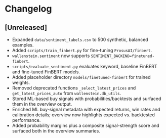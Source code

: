 # Changelog

## [Unreleased]
- Expanded `data/sentiment_labels.csv` to 500 synthetic, balanced examples.
- Added `scripts/train_finbert.py` for fine-tuning `ProsusAI/finbert`.
- `wallenstein.sentiment` now supports `SENTIMENT_BACKEND=finetuned-finbert`.
- `scripts/evaluate_sentiment.py` evaluates keyword, baseline FinBERT and fine-tuned FinBERT models.
- Added placeholder directory `models/finetuned-finbert` for trained weights.
- Removed deprecated functions `_select_latest_prices` and `get_latest_prices_auto` from `wallenstein.db_utils`.
- Stored ML-based buy signals with probabilities/backtests and surfaced them in the overview output.
- Enriched ML buy-signal metadata with expected returns, win rates and calibration details; overview now highlights expected vs. backtested performance.
- Added probability margins plus a composite signal-strength score and surfaced both in the overview summaries.
